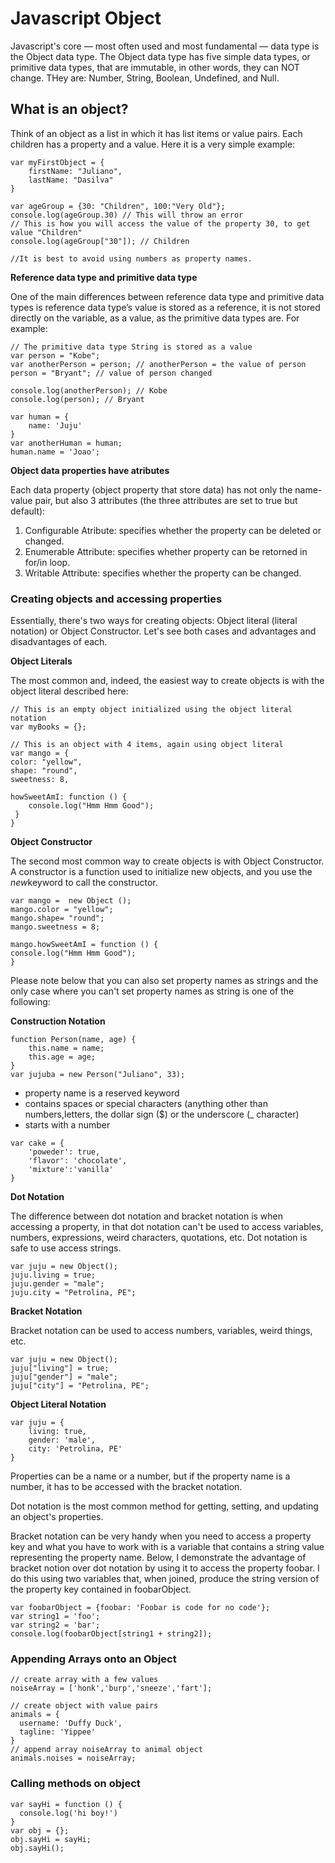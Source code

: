 # Javascript Object

Javascript's core — most often used and most fundamental — data type is the Object data type. The Object data type has five simple data types, or primitive data types, that are immutable, in other words, they can NOT change. THey are: Number, String, Boolean, Undefined, and Null.

## What is an object?

Think of an object as a list in which it has list items or value pairs. Each children has a property and a value. Here it is a very simple example:

```
var myFirstObject = {
    firstName: "Juliano",
    lastName: "Dasilva"
}
```

```
var ageGroup = {30: "Children", 100:"Very Old"};
console.log(ageGroup.30) // This will throw an error
// This is how you will access the value of the property 30, to get value "Children"
console.log(ageGroup["30"]); // Children

//It is best to avoid using numbers as property names.
```

**Reference data type and primitive data type**

One of the main differences between reference data type and primitive data types is reference data type’s value is stored as a reference, it is not stored directly on the variable, as a value, as the primitive data types are. For example:

```
// The primitive data type String is stored as a value
var person = "Kobe";  
var anotherPerson = person; // anotherPerson = the value of person
person = "Bryant"; // value of person changed

console.log(anotherPerson); // Kobe
console.log(person); // Bryant
```

```
var human = {
    name: 'Juju'
}
var anotherHuman = human;
human.name = 'Joao';
```

**Object data properties have atributes**

Each data property (object property that store data) has not only the name-value pair, but also 3 attributes (the three attributes are set to true but default):

1. Configurable Atribute: specifies whether the property can be deleted or changed.
2. Enumerable Attribute: specifies whether property can be retorned in for/in loop.
3. Writable Attribute: specifies whether the property can be changed.

### Creating objects and accessing properties

Essentially, there's two ways for creating objects: Object literal (literal notation) or Object Constructor. Let's see both cases and advantages and disadvantages of each.

**Object Literals**

The most common and, indeed, the easiest way to create objects is with the object literal described here:

```
// This is an empty object initialized using the object literal notation
var myBooks = {};

// This is an object with 4 items, again using object literal
var mango = {
color: "yellow",
shape: "round",
sweetness: 8,

howSweetAmI: function () {
    console.log("Hmm Hmm Good");
 }
}

```

**Object Constructor**

The second most common way to create objects is with Object Constructor. A constructor is a function used to initialize new objects, and you use the *new*keyword to call the constructor.

```
var mango =  new Object ();
mango.color = "yellow";
mango.shape= "round";
mango.sweetness = 8;

mango.howSweetAmI = function () {
console.log("Hmm Hmm Good");
}

```

Please note below that you can also set property names as strings and the only case where you can't set property names as string is one of the following:

**Construction Notation**

```
function Person(name, age) {
    this.name = name;
    this.age = age;
}
var jujuba = new Person("Juliano", 33);
```

- property name is a reserved keyword
- contains spaces or special characters (anything other than numbers,letters, the dollar sign ($) or the underscore (_ character)
- starts with a number



```
var cake = {
    'poweder': true,
    'flavor': 'chocolate',
    'mixture':'vanilla'
}

```

**Dot Notation**

The difference between dot notation and bracket notation is when accessing a property, in that dot notation can't be used to access variables, numbers, expressions, weird characters, quotations, etc. Dot notation is safe to use access strings.

```
var juju = new Object();
juju.living = true;
juju.gender = "male";
juju.city = "Petrolina, PE";
```

**Bracket Notation**

Bracket notation can be used to access numbers, variables, weird things, etc.

```
var juju = new Object();
juju["living"] = true;
juju["gender"] = "male";
juju["city"] = "Petrolina, PE";
```

**Object Literal Notation**

```
var juju = {
    living: true,
    gender: 'male',
    city: 'Petrolina, PE'
}
```

Properties can be a name or a number, but if the property name is a number, it has to be accessed with the bracket notation.

Dot notation is the most common method for getting, setting, and updating an object's properties.

Bracket notation can be very handy when you need to access a property key and what you have to work with is a variable that contains a string value representing the property name. Below, I demonstrate the advantage of bracket notion over dot notation by using it to access the property foobar. I do this using two variables that, when joined, produce the string version of the property key contained in foobarObject.

```
var foobarObject = {foobar: 'Foobar is code for no code'};
var string1 = 'foo';
var string2 = 'bar';
console.log(foobarObject[string1 + string2]);
```

### Appending Arrays onto an Object

```
// create array with a few values
noiseArray = ['honk','burp','sneeze','fart'];

// create object with value pairs
animals = {
  username: 'Duffy Duck',
  tagline: 'Yippee'
}
// append array noiseArray to animal object
animals.noises = noiseArray;
```

### Calling methods on object

```
var sayHi = function () {
  console.log('hi boy!')
}
var obj = {};
obj.sayHi = sayHi;
obj.sayHi();
```
